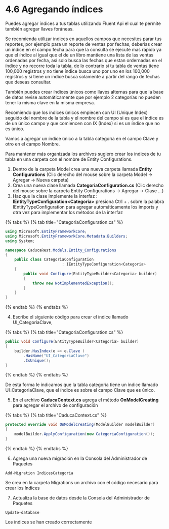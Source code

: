 # 4.6 Agregando índices

Puedes agregar índices a tus tablas utilizando Fluent Api el cual te permite también agregar llaves foráneas. 

Se recomienda utilizar índices en aquellos campos que necesites parar tus reportes, por ejemplo para un reporte de ventas por fechas, deberías crear un indice en el campo fecha para que la consulta se ejecute mas rápido ya que el índice al igual que el de un libro mantiene una lista de las ventas ordenadas por fecha, así solo busca las fechas que estan ordernadas en el índice y no recorre toda la tabla, de lo contrario si tu tabla de ventas tiene 100,000 registros y no tiene índice busca uno por uno en los 100,000 registros y si tiene un índice busca solamente a partir del rango de fechas que deseas consultar.

También puedes crear índices únicos como llaves alternas para que la base de datos revise automáticamente que por ejemplo 2 categorías no pueden tener la misma clave en la misma empresa.

Recomiendo que los índices únicos empiecen con UI \(Unique Index\) seguido del nombre de la tabla y el nombre del campo si es que el índice es de un único campo y que comiencen con IX \(Index\) si es un índice que no es único.

Vamos a agregar un índice único a la tabla categoría en el campo Clave y otro en el campo Nombre.

Para mantener más organizada los archivos sugiero crear los índices de tu tabla en una carpeta con el nombre de Entity Configurations.

1. Dentro de la carpeta Model crea una nueva carpeta llamada **Entity Configurations** \(Clic derecho del mouse sobre la carpeta Model -&gt; Agregar -&gt; Nueva carpeta\)
2. Crea una nueva clase llamada **CategoriaConfiguration.cs** \(Clic derecho del mouse sobre la carpeta Entity Configurations -&gt; Agregar -&gt; Clase ...\)
3. Haz que la clase implemente la interfaz : **IEntityTypeConfiguration&lt;Categoria&gt;** presiona Ctrl + . sobre la palabra IEntityTypeConfiguration para agregar automáticamente los imports y otra vez para implementar los métodos de la interfaz

{% tabs %}
{% tab title="CategoriaConfiguration.cs" %}
```csharp
using Microsoft.EntityFrameworkCore;
using Microsoft.EntityFrameworkCore.Metadata.Builders;
using System;

namespace CaducaRest.Models.Entity_Configurations
{
    public class CategoriaConfiguration 
                         : IEntityTypeConfiguration<Categoria>
    {
        public void Configure(EntityTypeBuilder<Categoria> builder)
        {
            throw new NotImplementedException();
        }
    }
}
```
{% endtab %}
{% endtabs %}

 4. Escribe el siguiente código para crear el índice llamado UI\_CategoriaClave, 

{% tabs %}
{% tab title="CategoriaConfiguration.cs" %}
```csharp
public void Configure(EntityTypeBuilder<Categoria> builder)
{
    builder.HasIndex(e => e.Clave )
        .HasName("UI_CategoriaClave")
        .IsUnique();
}
```
{% endtab %}
{% endtabs %}

De esta forma le indicamos que la tabla categoría tiene un índice llamado UI\_CategoriaClave, que el índice es sobre el campo Clave que es único. 

 5. En el archivo **CaducaContext.cs** agrega el método **OnModelCreating** para agregar el archivo de configuración

{% tabs %}
{% tab title="CaducaContext.cs" %}
```csharp
protected override void OnModelCreating(ModelBuilder modelBuilder)
{
    modelBuilder.ApplyConfiguration(new CategoriaConfiguration());
}
```
{% endtab %}
{% endtabs %}

 6. Agrega una nueva migración en la Consola del Administrador de Paquetes

```text
Add-Migration IndicesCategoria
```

Se crea en la carpeta Migrations un archivo con el código necesario para crear los índices

7. Actualiza la base de datos desde la Consola del Administrador de Paquetes

```text
Update-database
```

Los índices se han creado correctamente

